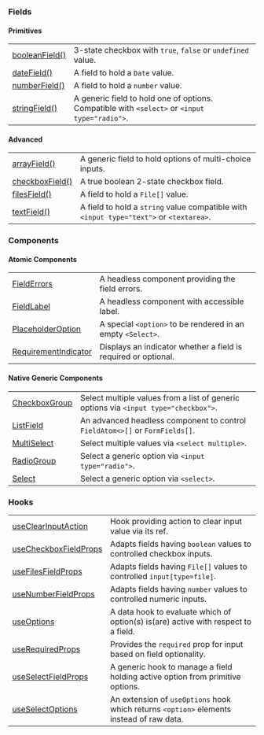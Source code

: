### Fields

#### Primitives

|                                                         |                                                                                               |
| ------------------------------------------------------- | --------------------------------------------------------------------------------------------- |
| [booleanField()](?path=/docs/fields-booleanfield--docs) | 3-state checkbox with `true`, `false` or `undefined` value.                                   |
| [dateField()](?path=/docs/fields-datefield--docs)       | A field to hold a `Date` value.                                                               |
| [numberField()](?path=/docs/fields-numberfield--docs)   | A field to hold a `number` value.                                                             |
| [stringField()](?path=/docs/fields-stringfield--docs)   | A generic field to hold one of options. Compatible with `<select>` or `<input type="radio">`. |

#### Advanced

|                                                                         |                                                                                         |
| ----------------------------------------------------------------------- | --------------------------------------------------------------------------------------- |
| [arrayField()](?path=/docs/fields-arrayfield--docs)                     | A generic field to hold options of multi-choice inputs.                                 |
| [checkboxField()](?path=/docs/fields-checkboxfield--docs#checkboxfield) | A true boolean 2-state checkbox field.                                                  |
| [filesField()](?path=/docs/fields-filesfield--docs)                     | A field to hold a `File[]` value.                                                       |
| [textField()](?path=/docs/fields-textfield--docs)                       | A field to hold a `string` value compatible with `<input type="text">` or `<textarea>`. |

### Components

#### Atomic Components

|                                                                           |                                                                |
| ------------------------------------------------------------------------- | -------------------------------------------------------------- |
| [FieldErrors](?path=/docs/components-fielderrors--docs)                   | A headless component providing the field errors.               |
| [FieldLabel](?path=/docs/components-fieldlabel--docs)                     | A headless component with accessible label.                    |
| [PlaceholderOption](?path=/docs/components-placeholderoption--docs)       | A special `<option>` to be rendered in an empty `<Select>`.    |
| [RequirementIndicator](?path=/docs/components-requirementindicator--docs) | Displays an indicator whether a field is required or optional. |

#### Native Generic Components

|                                                             |                                                                                      |
| ----------------------------------------------------------- | ------------------------------------------------------------------------------------ |
| [CheckboxGroup](?path=/docs/components-checkboxgroup--docs) | Select multiple values from a list of generic options via `<input type="checkbox">`. |
| [ListField](?path=/docs/components-listfield--docs)         | An advanced headless component to control `FieldAtom<>[]` or `FormFields[]`.         |
| [MultiSelect](?path=/docs/components-multiselect--docs)     | Select multiple values via `<select multiple>`.                                      |
| [RadioGroup](?path=/docs/components-radiogroup--docs)       | Select a generic option via `<input type="radio">`.                                  |
| [Select](?path=/docs/components-select--docs)               | Select a generic option via `<select>`.                                              |

### Hooks

|                                                                        |                                                                                          |
| ---------------------------------------------------------------------- | ---------------------------------------------------------------------------------------- |
| [useClearInputAction](?path=/docs/hooks-useclearinputaction--docs)     | Hook providing action to clear input value via its ref.                                  |
| [useCheckboxFieldProps](?path=/docs/hooks-usecheckboxfieldprops--docs) | Adapts fields having `boolean` values to controlled checkbox inputs.                     |
| [useFilesFieldProps](?path=/docs/hooks-useFilesfieldprops--docs)       | Adapts fields having `File[]` values to controlled `input[type=file]`.                   |
| [useNumberFieldProps](?path=/docs/hooks-usenumberfieldprops--docs)     | Adapts fields having `number` values to controlled numeric inputs.                       |
| [useOptions](?path=/docs/hooks-useoptions--docs)                       | A data hook to evaluate which of option(s) is(are) active with respect to a field.       |
| [useRequiredProps](?path=/docs/hooks-userequiredprops--docs)           | Provides the `required` prop for input based on field optionality.                       |
| [useSelectFieldProps](?path=/docs/hooks-useselectfieldprops--docs)     | A generic hook to manage a field holding active option from primitive options.           |
| [useSelectOptions](?path=/docs/hooks-useselectoptions--docs)           | An extension of `useOptions` hook which returns `<option>` elements instead of raw data. |
